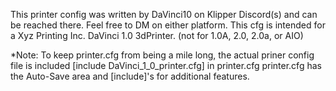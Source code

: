 This printer config was written by DaVinci10 on Klipper Discord(s) and can be reached there. Feel free to DM on either platform.
This cfg is intended for a Xyz Printing Inc. DaVinci 1.0 3dPrinter. (not for 1.0A, 2.0, 2.0a, or AIO)

*Note:
To keep printer.cfg from being a mile long, the actual priner config file is included [include DaVinci_1_0_printer.cfg] in printer.cfg 
 printer.cfg has the Auto-Save area and [include]'s for additional features.
